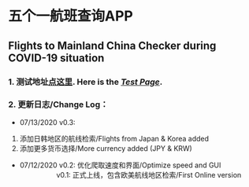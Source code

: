 # 五个一航班查询APP
## Flights to Mainland China Checker during COVID-19 situation

### 1. 测试地址[点这里](http://app.vincentc.us). Here is the *[Test Page](http://app.vincentc.us)*.
### 2. 更新日志/Change Log：
* 07/13/2020 v0.3: 
1. 添加日韩地区的航线检索/Flights from Japan & Korea added
2. 添加更多货币选择/More currency added (JPY & KRW)

* 07/12/2020 v0.2: 优化爬取速度和界面/Optimize speed and GUI  
&emsp;&emsp;&emsp;&emsp;&emsp; v0.1: 正式上线，包含欧美航线地区检索/First Online version
      
